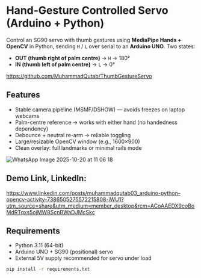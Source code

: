 # Hand-Gesture Controlled Servo (Arduino + Python)

Control an SG90 servo with thumb gestures using **MediaPipe Hands + OpenCV** in Python, sending `H` / `L` over serial to an **Arduino UNO**. Two states:
- **OUT (thumb right of palm centre)** → `H` → 180°
- **IN (thumb left of palm centre)** → `L` → 0°

https://github.com/MuhammadQutab/ThumbGestureServo

## Features
- Stable camera pipeline (MSMF/DSHOW) — avoids freezes on laptop webcams
- Palm-centre reference → works with either hand (no handedness dependency)
- Debounce + neutral re-arm → reliable toggling
- Large/resizable OpenCV window (e.g., 1600×900)
- Clean overlay: full landmarks or minimal rails mode




![WhatsApp Image 2025-10-20 at 11 06 18](https://github.com/user-attachments/assets/963db850-1ecb-4363-aad0-75101d70ddf7)





## Demo Link, LinkedIn:

https://www.linkedin.com/posts/muhammadqutab03_arduino-python-opencv-activity-7386505275572215808-iWU1?utm_source=share&utm_medium=member_desktop&rcm=ACoAAEDX9coBoMdRTqxs5ojMW8ScnBWaDJMcSkc



## Requirements
- Python 3.11 (64-bit)
- Arduino UNO + SG90 (positional) servo
- External 5V supply recommended for servo under load

```bash
pip install -r requirements.txt
